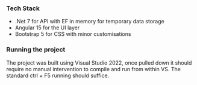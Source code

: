 ### Tech Stack

- .Net 7 for API with EF in memory for temporary data storage
- Angular 15 for the UI layer
- Bootstrap 5 for CSS with minor customisations

### Running the project

The project was built using Visual Studio 2022, once pulled down it should require no manual intervention to compile and run from within VS. The standard ctrl + F5 running should suffice.